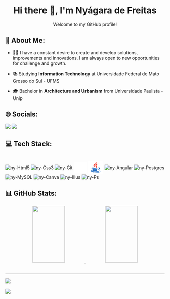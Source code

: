 <h1 align="center">Hi there 👋, I'm Nyágara de Freitas</h1>

<div> <p align="center"> Welcome to my GitHub profile! </p> </div>

## 💫 About Me:

- 💁‍♀️ I have a constant desire to create and develop solutions, improvements and innovations. I am always open to new opportunities for challenge and growth.

- 📚 Studying **Information Technology** at Universidade Federal de Mato Grosso do Sul - UFMS

- 🎓 Bachelor in **Architecture and Urbanism** from Universidade Paulista - Unip

## 🌐 Socials:

 <div align="left">
  <a target="_blank" href="mailto:nyagara1.freitas@gmail.com"><img src="https://img.shields.io/badge/-Gmail-1C1C1C?style=for-the-badge&logo=Gmail&logoColor=9370DB"></img></a>
  <a href="https://www.linkedin.com/in/nyagara-veras-de-freitas-94076712b/" target="_blank"><img src="https://img.shields.io/badge/-LinkedIn-1C1C1C?style=for-the-badge&logo=linkedin&logoColor=9370DB"></a>
</div>


## 💻 Tech Stack:

 <!--[![Java](https://img.shields.io/badge/java-%23ED8B00.svg?style=for-the-badge&logo=openjdk&logoColor=white)
![JavaScript](https://img.shields.io/badge/javascript-%23323330.svg?style=for-the-badge&logo=javascript&logoColor=%23F7DF1E) 
![HTML5](https://img.shields.io/badge/html5-%23E34F26.svg?style=for-the-badge&logo=html5&logoColor=white) 
![CSS3](https://img.shields.io/badge/css3-%231572B6.svg?style=for-the-badge&logo=css3&logoColor=white)
![Angular.js](https://img.shields.io/badge/angular.js-%23E23237.svg?style=for-the-badge&logo=angularjs&logoColor=white) 
![NodeJS](https://img.shields.io/badge/node.js-6DA55F?style=for-the-badge&logo=node.js&logoColor=white) 
![Spring](https://img.shields.io/badge/spring-%236DB33F.svg?style=for-the-badge&logo=spring&logoColor=white) 
![Apache](https://img.shields.io/badge/apache-%23D42029.svg?style=for-the-badge&logo=apache&logoColor=white) 
![Postgres](https://img.shields.io/badge/postgres-%23316192.svg?style=for-the-badge&logo=postgresql&logoColor=white) 
![MySQL](https://img.shields.io/badge/mysql-%2300000f.svg?style=for-the-badge&logo=mysql&logoColor=white) 
![Adobe Lightroom](https://img.shields.io/badge/Adobe%20Lightroom-31A8FF.svg?style=for-the-badge&logo=Adobe%20Lightroom&logoColor=white)
 <!--[![Adobe Illustrator]() 
![Canva](https://img.shields.io/badge/Canva-%2300C4CC.svg?style=for-the-badge&logo=Canva&logoColor=white) ]
<img align="center" alt="ny-Node" height="30" width="40" src="https://cdn.jsdelivr.net/gh/devicons/devicon/icons/nodejs/nodejs-original.svg"> 
<img align="center" alt="ny-Spring" height="30" width="40" src="https://cdn.jsdelivr.net/gh/devicons/devicon/icons/spring/spring-original.svg">
<img align="center" alt="ny-Java" height="40" width="50" src="https://cdn.jsdelivr.net/gh/devicons/devicon/icons/java/java-original-wordmark.svg">
<img align="center" alt="ny-Js" height="30" width="40" src="https://cdn.jsdelivr.net/gh/devicons/devicon/icons/javascript/javascript-original.svg">-->

<div style="display: inline_block"><br>
   
   <img align="center" alt="ny-Html5" height="30" width="40" src="https://cdn.jsdelivr.net/gh/devicons/devicon/icons/html5/html5-original.svg">
   <img align="center" alt="ny-Css3" height="30" width="40" src="https://cdn.jsdelivr.net/gh/devicons/devicon/icons/css3/css3-original.svg"> 
   <img align="center" alt="ny-Git" height="30" width="40" src="https://cdn.jsdelivr.net/gh/devicons/devicon/icons/git/git-original.svg">
   <img align="center" alt="ny-GitHub" height="35" width="40" src="https://github.com/Nyagara-Freitas/Nyagara-Freitas/blob/main/icons8-github.svg">
   <img align="center" alt="ny-Java" height="40" width="50" src="https://github.com/Nyagara-Freitas/Nyagara-Freitas/blob/main/icons8-logo-java-coffee-cup.svg"> 
   <img align="center" alt="ny-Angular" height="30" width="40" src="https://cdn.jsdelivr.net/gh/devicons/devicon/icons/angularjs/angularjs-original.svg"> 
   <img align="center" alt="ny-Postgres" height="30" width="40" src="https://cdn.jsdelivr.net/gh/devicons/devicon/icons/postgresql/postgresql-original.svg"> 
   <img align="center" alt="ny-MySQL" height="30" width="40" src="https://cdn.jsdelivr.net/gh/devicons/devicon/icons/mysql/mysql-original.svg">
   <img align="center" alt="ny-Canva" height="30" width="40" src="https://cdn.jsdelivr.net/gh/devicons/devicon/icons/canva/canva-original.svg">
   <img align="center" alt="ny-Illus" height="30" width="40" src="https://cdn.jsdelivr.net/gh/devicons/devicon/icons/illustrator/illustrator-line.svg"> 
   <img align="center" alt="ny-Ps" height="30" width="40" src="https://cdn.jsdelivr.net/gh/devicons/devicon/icons/photoshop/photoshop-line.svg"> 

</div>

          
## 📊 GitHub Stats:

<div align="center">
  <a href="https://github.com/Nyagara-Freitas">
  <img width="45%" height="180px" src="https://github-readme-stats.vercel.app/api?username=Nyagara-Freitas&show_icons=true&theme=transparent&text_color=dc4fc2&title_color=9370DB&icon_color=9370DB">
  <img width="45%" height="180px" src="https://github-readme-stats.vercel.app/api/top-langs/?username=Nyagara-Freitas&layout=compact&langs_count=7&theme=transparent&text_color=dc4fc2&title_color=9370DB&icon_color=9370DB">
</div>
<br>

 <!--
![](https://github-readme-stats.vercel.app/api?username=Nyagara-Freitas&theme=radical&hide_border=false&include_all_commits=false&count_private=false)  ![](https://github-readme-stats.vercel.app/api/top-langs/?username=Nyagara-Freitas&theme=radical&hide_border=false&include_all_commits=false&count_private=false&layout=compact)
![](https://github-readme-streak-stats.herokuapp.com/?user=Nyagara-Freitas&theme=radical&hide_border=false)<br/> -->


---
[![](https://visitcount.itsvg.in/api?id=Nyagara-Freitas&icon=5&color=5)](https://visitcount.itsvg.in)

<!-- Proudly created with GPRM ( https://gprm.itsvg.in ) -->


<img src="https://raw.githubusercontent.com/Trilokia/Trilokia/379277808c61ef204768a61bbc5d25bc7798ccf1/bottom_header.svg" />
